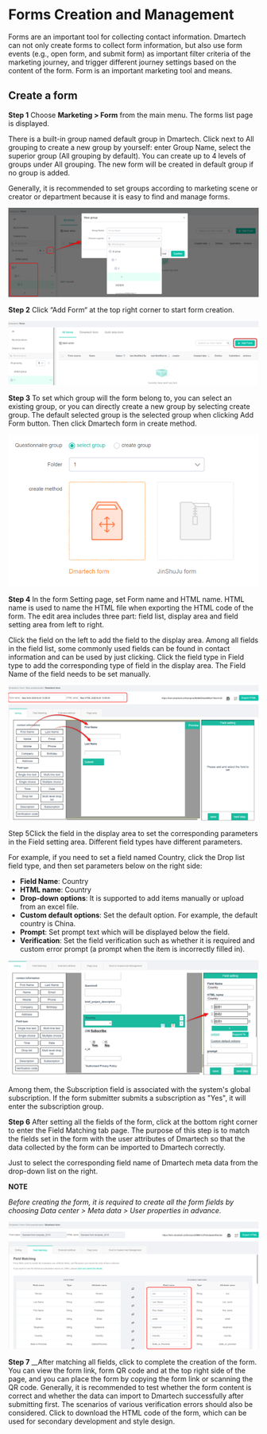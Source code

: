 # Forms Creation and Management

Forms are an important tool for collecting contact information. Dmartech can not only create forms to collect form information, but also use form events \(e.g., open form, and submit form\) as important filter criteria of the marketing journey, and trigger different journey settings based on the content of the form. Form is an important marketing tool and means.

## Create a form

**Step 1** Choose **Marketing &gt; Form** from the main menu. The forms list page is displayed. 

There is a built-in group named default group in Dmartech. Click next to All grouping to create a new group by yourself: enter Group Name, select the superior group \(All grouping by default\). You can create up to 4 levels of groups under All grouping. The new form will be created in default group if no group is added. 

Generally, it is recommended to set groups according to marketing scene or creator or department because it is easy to find and manage forms.

![](.gitbook/assets/tu-pian-47.png)

**Step 2** Click “Add Form“ at the top right corner to start form creation.

![](.gitbook/assets/tu-pian-48.png)

**Step 3** To set which group will the form belong to, you can select an existing group, or you can directly create a new group by selecting create group. The default selected group is the selected group when clicking Add Form button. Then click Dmartech form in create method.

![](.gitbook/assets/tu-pian-49.png)

**Step 4** In the form Setting page, set Form name and HTML name. HTML name is used to name the HTML file when exporting the HTML code of the form. The edit area includes three part: field list, display area and field setting area from left to right. 

Click the field on the left to add the field to the display area. Among all fields in the field list, some commonly used fields can be found in contact information and can be used by just clicking. Click the field type in Field type to add the corresponding type of field in the display area. The Field Name of the field needs to be set manually.

![](.gitbook/assets/tu-pian-50.png)

Step 5Click the field in the display area to set the corresponding parameters in the Field setting area. Different field types have different parameters. 

For example, if you need to set a field named Country, click the Drop list field type, and then set parameters below on the right side: 

* **Field Name**: Country 
* **HTML name**: Country 
* **Drop-down options**: It is supported to add items manually or upload from an excel file. 
* **Custom default options**: Set the default option. For example, the default country is China. 
* **Prompt**: Set prompt text which will be displayed below the field. 
* **Verification**: Set the field verification such as whether it is required and custom error prompt \(a prompt when the item is incorrectly filled in\).

![](.gitbook/assets/tu-pian-51.png)

Among them, the Subscription field is associated with the system's global subscription. If the form submitter submits a subscription as "Yes", it will enter the subscription group. 

**Step 6** After setting all the fields of the form, click at the bottom right corner to enter the Field Matching tab page. The purpose of this step is to match the fields set in the form with the user attributes of Dmartech so that the data collected by the form can be imported to Dmartech correctly. 

Just to select the corresponding field name of Dmartech meta data from the drop-down list on the right.

**NOTE** 

_Before creating the form, it is required to create all the form fields by choosing Data center &gt; Meta data &gt; User properties in advance._

![](.gitbook/assets/tu-pian-52.png)

**Step 7** __After matching all fields, click to complete the creation of the form. You can view the form link, form QR code and at the top right side of the page, and you can place the form by copying the form link or scanning the QR code. Generally, it is recommended to test whether the form content is correct and whether the data can import to Dmartech successfully after submitting first. The scenarios of various verification errors should also be considered. Click to download the HTML code of the form, which can be used for secondary development and style design.

